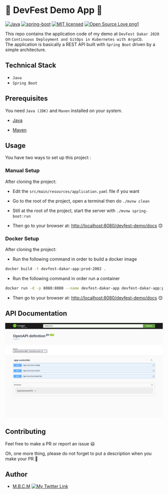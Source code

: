 # 🚀 DevFest Demo App 🚀

[![Java](https://img.shields.io/badge/java-3776AB?style=for-the-badge&logo=Java&logoColor=white)](https://img.shields.io/badge/java-3776AB?style=for-the-badge&logo=Java&logoColor=white)
[![spring-boot](https://img.shields.io/badge/spring%20boot-3776AB?style=for-the-badge&logo=spring-boot&logoColor=white)](https://img.shields.io/badge/spring-3776AB?style=for-the-badge&logo=spring-boot&logoColor=white)
[![MIT licensed](https://img.shields.io/badge/license-mit-blue?style=for-the-badge&logo=appveyor)](LICENSE)
[![Open Source Love png1](https://badges.frapsoft.com/os/v1/open-source.png?v=103)](https://github.com/ellerbrock/open-source-badges/)

This repo contains the application code of my demo at `DevFest Dakar 2020` on `Continuous Deployment and GitOps in Kubernetes with ArgoCD`.  
The application is basically a REST API built with `Spring Boot` driven by a simple architecture.

## Technical Stack

- `Java`
- `Spring Boot`

## Prerequisites

You need `Java (JDK)` and `Maven` installed on your system.

- [Java](https://www.oracle.com/java/technologies/downloads/)

- [Maven](https://maven.apache.org/download.cgi)

## Usage

You have two ways to set up this project :

### Manual Setup

After cloning the project:

- Edit the `src/main/resources/application.yaml` file if you want

- Go to the root of the project, open a terminal then do `./mvnw clean`

- Still at the root of the project, start the server with `./mvnw spring-boot:run`

- Then go to your browser at: <http://localhost:8080/devfest-demo/docs> 😊

### Docker Setup

After cloning the project:

- Run the following command in order to build a docker image
```bash
docker build -t devfest-dakar-app:prod-2002 .
```

- Run the following command in order run a container
```bash
docker run -d -p 8080:8080 --name devfest-dakar-app devfest-dakar-app:prod-2002
```

- Then go to your browser at: <http://localhost:8080/devfest-demo/docs> 😊

## API Documentation

![screenshot](screenshots/screenshots.png)

## Contributing

Feel free to make a PR or report an issue 😃

Oh, one more thing, please do not forget to put a description when you make your PR 🙂

## Author

- [M.B.C.M](https://itdev.sn)
  [![My Twitter Link](https://img.shields.io/twitter/follow/the_it_dev?style=social)](https://twitter.com/the_it_dev)

